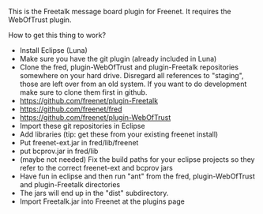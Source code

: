 This is the Freetalk message board plugin for Freenet. It requires the WebOfTrust plugin.

How to get this thing to work?

* Install Eclipse (Luna)
* Make sure you have the git plugin (already included in Luna)
* Clone the fred, plugin-WebOfTrust and plugin-Freetalk repositories somewhere on your hard drive. Disregard all references to "staging", those are left over from an old system. If you want to do development make sure to clone them first in github.
 * https://github.com/freenet/plugin-Freetalk
 * https://github.com/freenet/fred
 * https://github.com/freenet/plugin-WebOfTrust
* Import these git repositories in Eclipse
* Add libraries (tip: get these from your existing freenet install)
 * Put freenet-ext.jar in fred/lib/freenet 
 * put bcprov.jar in fred/lib 
* (maybe not needed) Fix the build paths for your eclipse projects so they refer to the correct freenet-ext and bcprov jars
* Have fun in eclipse and then run "ant" from the fred, plugin-WebOfTrust and plugin-Freetalk directories
* The jars will end up in the "dist" subdirectory.
* Import Freetalk.jar into Freenet at the plugins page
